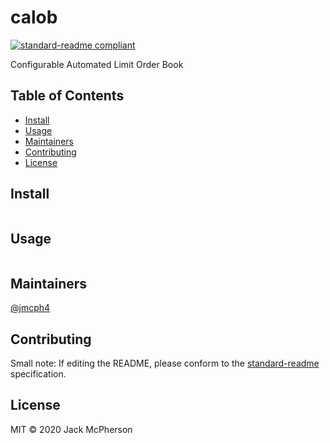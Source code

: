 # calob

[![standard-readme compliant](https://img.shields.io/badge/standard--readme-OK-green.svg?style=flat-square)](https://github.com/RichardLitt/standard-readme)

Configurable Automated Limit Order Book

## Table of Contents

- [Install](#install)
- [Usage](#usage)
- [Maintainers](#maintainers)
- [Contributing](#contributing)
- [License](#license)

## Install

```
```

## Usage

```
```

## Maintainers

[@jmcph4](https://github.com/jmcph4)

## Contributing



Small note: If editing the README, please conform to the [standard-readme](https://github.com/RichardLitt/standard-readme) specification.

## License

MIT © 2020 Jack McPherson
